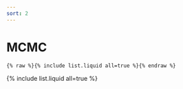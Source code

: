 ```yaml
---
sort: 2
---
```


# MCMC

```
{% raw %}{% include list.liquid all=true %}{% endraw %}
```

{% include list.liquid all=true %}
